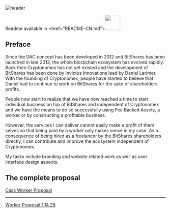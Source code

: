 
![header](https://raw.githubusercontent.com/cassiopaia/worker-proposals-bts/master/assets/images/header@2x.png)


Readme available in <href="README-CN.md"><img src="https://github.com/cassiopaia/worker-proposals-bts/blob/master/assets/images/cn.svg" width="48" /></a>



Preface
------
Since the DAC concept has been developed in 2012 and BitShares has been launched in late 2013, the whole blockchain ecosystem has evolved rapidly. Back then Cryptonomex has not yet existed and the development of BitShares has been done by Invictus Innovations lead by Daniel Larimer. With the founding of Cryptonomex, people have started to believe that Daniel had to continue to work on BitShares for the sake of shareholders profits.

People now start to realize that we have now reached a time to start individual business on top of BitShares and independent of Cryptonomex and we have the means to do so successfully using Fee Backed Assets, a worker or by constructing a profitable business.

However, the services I can deliver cannot easily make a profit of them selves so that being paid by a worker only makes sense in my case. As a consequence of being hired as a freelancer by the BitShares shareholders directly, I can contribute and improve the ecosystem independent of Cryptonomex.

My tasks include branding and website related work as well as user interface design aspects.


The complete proposal
------
[Cass Worker Proposal](https://github.com/cassiopaia/worker-proposals-bts/blob/master/cass-worker-proposal-1.14.28-EN.md)



------
<a href="http://cryptofresh.com/workers" target="_blank">Worker Proposal 1.14.28</a>
